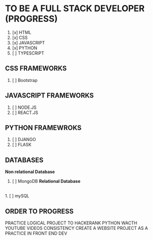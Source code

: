 # TO BE A FULL STACK DEVELOPER (PROGRESS)
1. [x] HTML
2. [x] CSS
4. [x] JAVASCRIPT    
5. [x] PYTHON
6. [ ] TYPESCRIPT
## CSS FRAMEWORKS
1. [ ] Bootstrap 
## JAVASCRIPT FRAMEWORKS
1. [ ] NODE.JS
2. [ ] REACT.JS
## PYTHON FRAMEWROKS
1. [ ] DJANGO
2. [ ] FLASK
## DATABASES
**Non relational Database**
1. [ ] MongoDB
**Relational Database** 
<br>
1. [ ] mySQL

## ORDER TO PROGRESS
PRACTICE LOGICAL PROJECT TO HACKERANK PYTHON
WACTH YOUTUBE VIDEOS
CONSISTENCY
CREATE A WEBSITE PROJECT AS A PRACTICE IN FRONT END DEV
